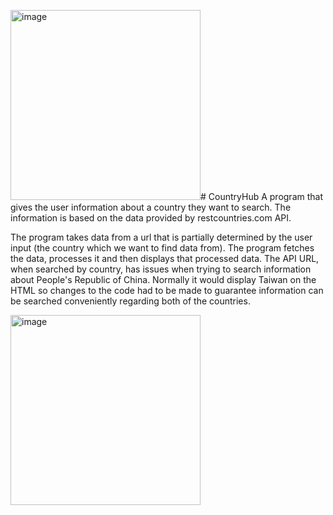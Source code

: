 <img width="304" alt="image" src="https://github.com/CaptainCluster/CountryHub/assets/121576355/b594c23f-c5b5-474d-b528-3a73cdd2dd43"># CountryHub
A program that gives the user information about a country they want to search. The information is based on the data provided by restcountries.com API.

The program takes data from a url that is partially determined by the user input (the country which we want to find data from). The program fetches the
data, processes it and then displays that processed data. The API URL, when searched by country, has issues when trying to search information about 
People's Republic of China. Normally it would display Taiwan on the HTML so changes to the code had to be made to guarantee information can be searched
conveniently regarding both of the countries. 

<img width="304" alt="image" src="https://github.com/CaptainCluster/CountryHub/assets/121576355/614bfb67-a4dc-460e-b774-7423f4d4ac19">
